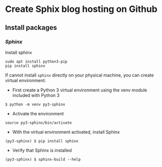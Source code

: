 # Create Sphix blog hosting on Github
## Install packages

### *Sphinx*
Install sphinx
```
sudo apt install python3-pip
pip install sphinx
```
If cannot install `sphinx` directly on your physical machine, you can create virtual environment:
- First create a Python 3 virtual environment using the venv module included with Python 3
```
$ python -m venv py3-sphinx
```
- Activate the environment
```
source py3-sphinx/bin/activate
```
- With the virtual environment activated, install Sphinx
```
(py3-sphinx) $ pip install sphinx
```
- Verify that Sphinx is installed
```
(py3-sphinx) $ sphinx-build --help